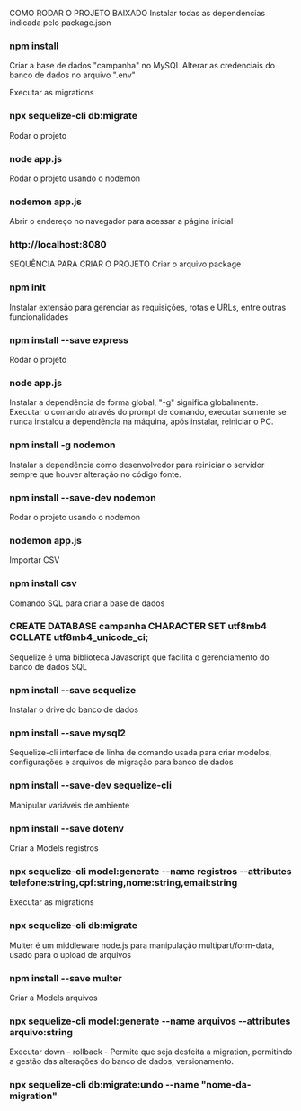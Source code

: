 COMO RODAR O PROJETO BAIXADO
Instalar todas as dependencias indicada pelo package.json
### npm install

Criar a base de dados "campanha" no MySQL
Alterar as credenciais do banco de dados no arquivo ".env"

Executar as migrations
### npx sequelize-cli db:migrate

Rodar o projeto
### node app.js

Rodar o projeto usando o nodemon
### nodemon app.js

Abrir o endereço no navegador para acessar a página inicial
### http://localhost:8080


SEQUÊNCIA PARA CRIAR O PROJETO
Criar o arquivo package
### npm init

Instalar extensão para gerenciar as requisições, rotas e URLs, entre outras funcionalidades
### npm install --save express

Rodar o projeto
### node app.js

Instalar a dependência de forma global, "-g" significa globalmente. Executar o comando através do prompt de comando, executar somente se nunca instalou a dependência na máquina, após instalar, reiniciar o PC.
### npm install -g nodemon

Instalar a dependência como desenvolvedor para reiniciar o servidor sempre que houver alteração no código fonte.
### npm install --save-dev nodemon

Rodar o projeto usando o nodemon
### nodemon app.js

Importar CSV
### npm install csv

Comando SQL para criar a base de dados
### CREATE DATABASE campanha CHARACTER SET utf8mb4 COLLATE utf8mb4_unicode_ci;

Sequelize é uma biblioteca Javascript que facilita o gerenciamento do banco de dados SQL
### npm install --save sequelize

Instalar o drive do banco de dados
### npm install --save mysql2

Sequelize-cli interface de linha de comando usada para criar modelos, configurações e arquivos de migração para banco de dados
### npm install --save-dev sequelize-cli

Manipular variáveis de ambiente
### npm install --save dotenv

Criar a Models registros
### npx sequelize-cli model:generate --name registros --attributes telefone:string,cpf:string,nome:string,email:string

Executar as migrations
### npx sequelize-cli db:migrate

Multer é um middleware node.js para manipulação multipart/form-data, usado para o upload de arquivos
### npm install --save multer

Criar a Models arquivos
### npx sequelize-cli model:generate --name arquivos --attributes arquivo:string

Executar down - rollback - Permite que seja desfeita a migration, permitindo a gestão das alterações do banco de dados, versionamento.
### npx sequelize-cli db:migrate:undo --name "nome-da-migration"